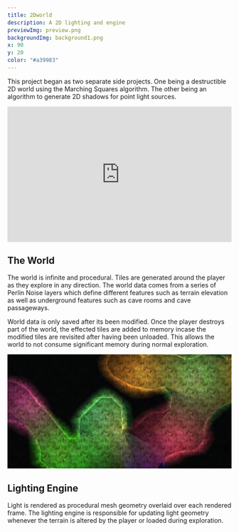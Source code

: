 ```yaml
---
title: 2Dworld
description: A 2D lighting and engine
previewImg: preview.png
backgroundImg: background1.png
x: 90
y: 20
color: "#a39983"
---
```

This project began as two separate side projects. One being a destructible 2D world using the Marching Squares algorithm. The other being an algorithm to generate 2D shadows for point light sources. 

<div style="padding:60.25% 0 0 0;position:relative;"><iframe src="https://player.vimeo.com/video/636559926?h=9ef1a03117&amp;badge=0&amp;autopause=0&amp;player_id=0&amp;app_id=58479" frameborder="0" allow="autoplay; fullscreen; picture-in-picture" allowfullscreen style="position:absolute;top:0;left:0;width:100%;height:100%;" title="lighting_demo"></iframe></div><script src="https://player.vimeo.com/api/player.js"></script>

The World
----

The world is infinite and procedural. Tiles are generated around the player as they explore in any direction. The world data comes from a series of Perlin Noise layers which define different features such as terrain elevation as well as underground features such as cave rooms and cave passageways. 

World data is only saved after its been modified. Once the player destroys part of the world, the effected tiles are added to memory incase the modified tiles are revisited after having been unloaded. This allows the world to not consume significant memory during normal exploration. 

![A cave with lights](./lighting.png)

Lighting Engine
---

Light is rendered as procedural mesh geometry overlaid over each rendered frame. The lighting engine is responsible for updating light geometry whenever the terrain is altered by the player or loaded during exploration. 


